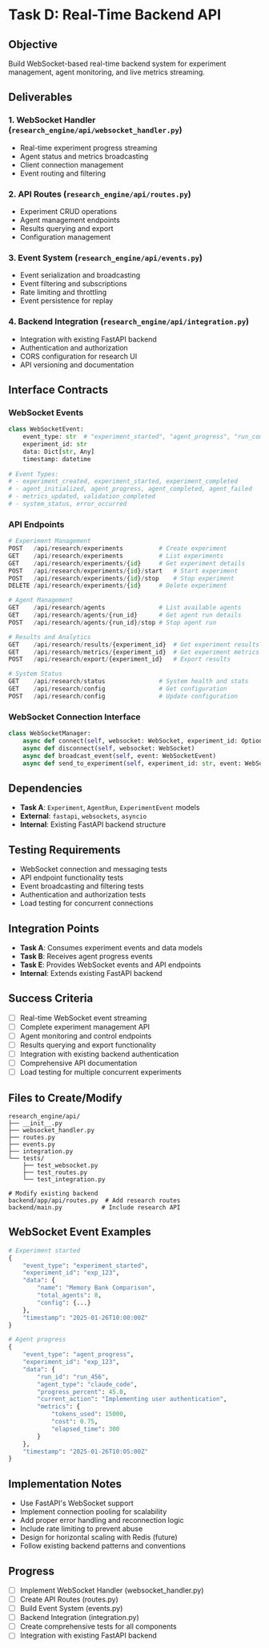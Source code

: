 # Task D: Real-Time Backend API

## Objective
Build WebSocket-based real-time backend system for experiment management, agent monitoring, and live metrics streaming.

## Deliverables

### 1. WebSocket Handler (`research_engine/api/websocket_handler.py`)
- Real-time experiment progress streaming
- Agent status and metrics broadcasting
- Client connection management
- Event routing and filtering

### 2. API Routes (`research_engine/api/routes.py`)
- Experiment CRUD operations
- Agent management endpoints
- Results querying and export
- Configuration management

### 3. Event System (`research_engine/api/events.py`)
- Event serialization and broadcasting
- Event filtering and subscriptions
- Rate limiting and throttling
- Event persistence for replay

### 4. Backend Integration (`research_engine/api/integration.py`)
- Integration with existing FastAPI backend
- Authentication and authorization
- CORS configuration for research UI
- API versioning and documentation

## Interface Contracts

### WebSocket Events
```python
class WebSocketEvent:
    event_type: str  # "experiment_started", "agent_progress", "run_completed"
    experiment_id: str
    data: Dict[str, Any]
    timestamp: datetime
    
# Event Types:
# - experiment_created, experiment_started, experiment_completed
# - agent_initialized, agent_progress, agent_completed, agent_failed
# - metrics_updated, validation_completed
# - system_status, error_occurred
```

### API Endpoints
```python
# Experiment Management
POST   /api/research/experiments          # Create experiment
GET    /api/research/experiments          # List experiments
GET    /api/research/experiments/{id}     # Get experiment details
POST   /api/research/experiments/{id}/start   # Start experiment
POST   /api/research/experiments/{id}/stop    # Stop experiment
DELETE /api/research/experiments/{id}     # Delete experiment

# Agent Management
GET    /api/research/agents               # List available agents
GET    /api/research/agents/{run_id}      # Get agent run details
POST   /api/research/agents/{run_id}/stop # Stop agent run

# Results and Analytics
GET    /api/research/results/{experiment_id}  # Get experiment results
GET    /api/research/metrics/{experiment_id}  # Get experiment metrics
POST   /api/research/export/{experiment_id}   # Export results

# System Status
GET    /api/research/status               # System health and stats
GET    /api/research/config               # Get configuration
POST   /api/research/config               # Update configuration
```

### WebSocket Connection Interface
```python
class WebSocketManager:
    async def connect(self, websocket: WebSocket, experiment_id: Optional[str] = None)
    async def disconnect(self, websocket: WebSocket)
    async def broadcast_event(self, event: WebSocketEvent)
    async def send_to_experiment(self, experiment_id: str, event: WebSocketEvent)
```

## Dependencies
- **Task A**: `Experiment`, `AgentRun`, `ExperimentEvent` models
- **External**: `fastapi`, `websockets`, `asyncio`
- **Internal**: Existing FastAPI backend structure

## Testing Requirements
- WebSocket connection and messaging tests
- API endpoint functionality tests
- Event broadcasting and filtering tests
- Authentication and authorization tests
- Load testing for concurrent connections

## Integration Points
- **Task A**: Consumes experiment events and data models
- **Task B**: Receives agent progress events
- **Task E**: Provides WebSocket events and API endpoints
- **Internal**: Extends existing FastAPI backend

## Success Criteria
- [ ] Real-time WebSocket event streaming
- [ ] Complete experiment management API
- [ ] Agent monitoring and control endpoints
- [ ] Results querying and export functionality
- [ ] Integration with existing backend authentication
- [ ] Comprehensive API documentation
- [ ] Load testing for multiple concurrent experiments

## Files to Create/Modify
```
research_engine/api/
├── __init__.py
├── websocket_handler.py
├── routes.py
├── events.py
├── integration.py
└── tests/
    ├── test_websocket.py
    ├── test_routes.py
    └── test_integration.py

# Modify existing backend
backend/app/api/routes.py  # Add research routes
backend/main.py           # Include research API
```

## WebSocket Event Examples
```python
# Experiment started
{
    "event_type": "experiment_started",
    "experiment_id": "exp_123",
    "data": {
        "name": "Memory Bank Comparison",
        "total_agents": 8,
        "config": {...}
    },
    "timestamp": "2025-01-26T10:00:00Z"
}

# Agent progress
{
    "event_type": "agent_progress", 
    "experiment_id": "exp_123",
    "data": {
        "run_id": "run_456",
        "agent_type": "claude_code",
        "progress_percent": 45.0,
        "current_action": "Implementing user authentication",
        "metrics": {
            "tokens_used": 15000,
            "cost": 0.75,
            "elapsed_time": 300
        }
    },
    "timestamp": "2025-01-26T10:05:00Z"
}
```

## Implementation Notes
- Use FastAPI's WebSocket support
- Implement connection pooling for scalability
- Add proper error handling and reconnection logic
- Include rate limiting to prevent abuse
- Design for horizontal scaling with Redis (future)
- Follow existing backend patterns and conventions

## Progress
- [ ] Implement WebSocket Handler (websocket_handler.py)
- [ ] Create API Routes (routes.py)  
- [ ] Build Event System (events.py)
- [ ] Backend Integration (integration.py)
- [ ] Create comprehensive tests for all components
- [ ] Integration with existing FastAPI backend